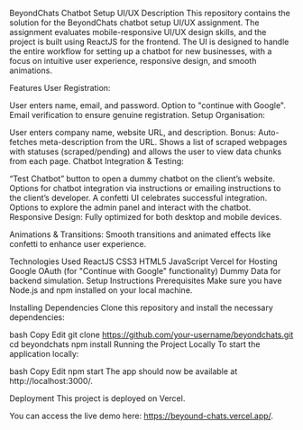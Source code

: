 BeyondChats Chatbot Setup UI/UX
Description
This repository contains the solution for the BeyondChats chatbot setup UI/UX assignment. The assignment evaluates mobile-responsive UI/UX design skills, and the project is built using ReactJS for the frontend. The UI is designed to handle the entire workflow for setting up a chatbot for new businesses, with a focus on intuitive user experience, responsive design, and smooth animations.

Features
User Registration:

User enters name, email, and password.
Option to "continue with Google".
Email verification to ensure genuine registration.
Setup Organisation:

User enters company name, website URL, and description.
Bonus: Auto-fetches meta-description from the URL.
Shows a list of scraped webpages with statuses (scraped/pending) and allows the user to view data chunks from each page.
Chatbot Integration & Testing:

“Test Chatbot” button to open a dummy chatbot on the client’s website.
Options for chatbot integration via instructions or emailing instructions to the client’s developer.
A confetti UI celebrates successful integration.
Options to explore the admin panel and interact with the chatbot.
Responsive Design: Fully optimized for both desktop and mobile devices.

Animations & Transitions: Smooth transitions and animated effects like confetti to enhance user experience.

Technologies Used
ReactJS
CSS3
HTML5
JavaScript
Vercel for Hosting
Google OAuth (for "Continue with Google" functionality)
Dummy Data for backend simulation.
Setup Instructions
Prerequisites
Make sure you have Node.js and npm installed on your local machine.

Installing Dependencies
Clone this repository and install the necessary dependencies:

bash
Copy
Edit
git clone https://github.com/your-username/beyondchats.git
cd beyondchats
npm install
Running the Project Locally
To start the application locally:

bash
Copy
Edit
npm start
The app should now be available at http://localhost:3000/.

Deployment
This project is deployed on Vercel.

You can access the live demo here: https://beyound-chats.vercel.app/.

